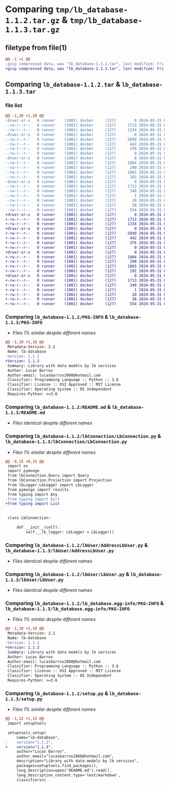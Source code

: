 # Comparing `tmp/lb_database-1.1.2.tar.gz` & `tmp/lb_database-1.1.3.tar.gz`

## filetype from file(1)

```diff
@@ -1 +1 @@
-gzip compressed data, was "lb_database-1.1.2.tar", last modified: Fri May 31 02:12:13 2024, max compression
+gzip compressed data, was "lb_database-1.1.3.tar", last modified: Fri May 31 02:40:14 2024, max compression
```

## Comparing `lb_database-1.1.2.tar` & `lb_database-1.1.3.tar`

### file list

```diff
@@ -1,20 +1,20 @@
-drwxr-xr-x   0 runner    (1001) docker     (127)        0 2024-05-31 02:12:13.343097 lb_database-1.1.2/
--rw-r--r--   0 runner    (1001) docker     (127)     1713 2024-05-31 02:12:13.343097 lb_database-1.1.2/PKG-INFO
--rw-r--r--   0 runner    (1001) docker     (127)     1334 2024-05-31 02:12:04.000000 lb_database-1.1.2/README.md
-drwxr-xr-x   0 runner    (1001) docker     (127)        0 2024-05-31 02:12:13.339097 lb_database-1.1.2/lbConnection/
--rw-r--r--   0 runner    (1001) docker     (127)     5899 2024-05-31 02:12:04.000000 lb_database-1.1.2/lbConnection/LbConnection.py
--rw-r--r--   0 runner    (1001) docker     (127)      442 2024-05-31 02:12:04.000000 lb_database-1.1.2/lbConnection/Projection.py
--rw-r--r--   0 runner    (1001) docker     (127)      376 2024-05-31 02:12:04.000000 lb_database-1.1.2/lbConnection/Query.py
--rw-r--r--   0 runner    (1001) docker     (127)        0 2024-05-31 02:12:04.000000 lb_database-1.1.2/lbConnection/__init__.py
-drwxr-xr-x   0 runner    (1001) docker     (127)        0 2024-05-31 02:12:13.343097 lb_database-1.1.2/lbUser/
--rw-r--r--   0 runner    (1001) docker     (127)     1064 2024-05-31 02:12:04.000000 lb_database-1.1.2/lbUser/AddressLbUser.py
--rw-r--r--   0 runner    (1001) docker     (127)      290 2024-05-31 02:12:04.000000 lb_database-1.1.2/lbUser/EnumStatusLbUser.py
--rw-r--r--   0 runner    (1001) docker     (127)     1865 2024-05-31 02:12:04.000000 lb_database-1.1.2/lbUser/LbUser.py
--rw-r--r--   0 runner    (1001) docker     (127)      192 2024-05-31 02:12:04.000000 lb_database-1.1.2/lbUser/__init__.py
-drwxr-xr-x   0 runner    (1001) docker     (127)        0 2024-05-31 02:12:13.343097 lb_database-1.1.2/lb_database.egg-info/
--rw-r--r--   0 runner    (1001) docker     (127)     1713 2024-05-31 02:12:13.000000 lb_database-1.1.2/lb_database.egg-info/PKG-INFO
--rw-r--r--   0 runner    (1001) docker     (127)      348 2024-05-31 02:12:13.000000 lb_database-1.1.2/lb_database.egg-info/SOURCES.txt
--rw-r--r--   0 runner    (1001) docker     (127)        1 2024-05-31 02:12:13.000000 lb_database-1.1.2/lb_database.egg-info/dependency_links.txt
--rw-r--r--   0 runner    (1001) docker     (127)       20 2024-05-31 02:12:13.000000 lb_database-1.1.2/lb_database.egg-info/top_level.txt
--rw-r--r--   0 runner    (1001) docker     (127)       38 2024-05-31 02:12:13.343097 lb_database-1.1.2/setup.cfg
--rw-r--r--   0 runner    (1001) docker     (127)      554 2024-05-31 02:12:04.000000 lb_database-1.1.2/setup.py
+drwxr-xr-x   0 runner    (1001) docker     (127)        0 2024-05-31 02:40:14.063021 lb_database-1.1.3/
+-rw-r--r--   0 runner    (1001) docker     (127)     1713 2024-05-31 02:40:14.063021 lb_database-1.1.3/PKG-INFO
+-rw-r--r--   0 runner    (1001) docker     (127)     1334 2024-05-31 02:40:03.000000 lb_database-1.1.3/README.md
+drwxr-xr-x   0 runner    (1001) docker     (127)        0 2024-05-31 02:40:14.063021 lb_database-1.1.3/lbConnection/
+-rw-r--r--   0 runner    (1001) docker     (127)     5899 2024-05-31 02:40:03.000000 lb_database-1.1.3/lbConnection/LbConnection.py
+-rw-r--r--   0 runner    (1001) docker     (127)      442 2024-05-31 02:40:03.000000 lb_database-1.1.3/lbConnection/Projection.py
+-rw-r--r--   0 runner    (1001) docker     (127)      376 2024-05-31 02:40:03.000000 lb_database-1.1.3/lbConnection/Query.py
+-rw-r--r--   0 runner    (1001) docker     (127)        0 2024-05-31 02:40:03.000000 lb_database-1.1.3/lbConnection/__init__.py
+drwxr-xr-x   0 runner    (1001) docker     (127)        0 2024-05-31 02:40:14.063021 lb_database-1.1.3/lbUser/
+-rw-r--r--   0 runner    (1001) docker     (127)     1064 2024-05-31 02:40:03.000000 lb_database-1.1.3/lbUser/AddressLbUser.py
+-rw-r--r--   0 runner    (1001) docker     (127)      290 2024-05-31 02:40:03.000000 lb_database-1.1.3/lbUser/EnumStatusLbUser.py
+-rw-r--r--   0 runner    (1001) docker     (127)     1865 2024-05-31 02:40:03.000000 lb_database-1.1.3/lbUser/LbUser.py
+-rw-r--r--   0 runner    (1001) docker     (127)      192 2024-05-31 02:40:03.000000 lb_database-1.1.3/lbUser/__init__.py
+drwxr-xr-x   0 runner    (1001) docker     (127)        0 2024-05-31 02:40:14.063021 lb_database-1.1.3/lb_database.egg-info/
+-rw-r--r--   0 runner    (1001) docker     (127)     1713 2024-05-31 02:40:14.000000 lb_database-1.1.3/lb_database.egg-info/PKG-INFO
+-rw-r--r--   0 runner    (1001) docker     (127)      348 2024-05-31 02:40:14.000000 lb_database-1.1.3/lb_database.egg-info/SOURCES.txt
+-rw-r--r--   0 runner    (1001) docker     (127)        1 2024-05-31 02:40:14.000000 lb_database-1.1.3/lb_database.egg-info/dependency_links.txt
+-rw-r--r--   0 runner    (1001) docker     (127)       20 2024-05-31 02:40:14.000000 lb_database-1.1.3/lb_database.egg-info/top_level.txt
+-rw-r--r--   0 runner    (1001) docker     (127)       38 2024-05-31 02:40:14.063021 lb_database-1.1.3/setup.cfg
+-rw-r--r--   0 runner    (1001) docker     (127)      554 2024-05-31 02:40:03.000000 lb_database-1.1.3/setup.py
```

### Comparing `lb_database-1.1.2/PKG-INFO` & `lb_database-1.1.3/PKG-INFO`

 * *Files 1% similar despite different names*

```diff
@@ -1,10 +1,10 @@
 Metadata-Version: 2.1
 Name: lb-database
-Version: 1.1.2
+Version: 1.1.3
 Summary: Library with data models by lb services
 Author: Lucas Barros
 Author-email: lucasbarros2000@hotmail.com
 Classifier: Programming Language :: Python :: 3.6
 Classifier: License :: OSI Approved :: MIT License
 Classifier: Operating System :: OS Independent
 Requires-Python: >=3.6
```

### Comparing `lb_database-1.1.2/README.md` & `lb_database-1.1.3/README.md`

 * *Files identical despite different names*

### Comparing `lb_database-1.1.2/lbConnection/LbConnection.py` & `lb_database-1.1.3/lbConnection/LbConnection.py`

 * *Files 1% similar despite different names*

```diff
@@ -9,15 +9,15 @@
 import os
 import pymongo
 from lbConnection.Query import Query
 from lbConnection.Projection import Projection
 from lbLogger.LbLogger import LbLogger
 from pymongo import results
 from typing import Any
-from typing import Dict
+from typing import List
 
 
 class LbConnection:
 
     def __init__(self):
         self.__lb_logger: LbLogger = LbLogger()
```

### Comparing `lb_database-1.1.2/lbUser/AddressLbUser.py` & `lb_database-1.1.3/lbUser/AddressLbUser.py`

 * *Files identical despite different names*

### Comparing `lb_database-1.1.2/lbUser/LbUser.py` & `lb_database-1.1.3/lbUser/LbUser.py`

 * *Files identical despite different names*

### Comparing `lb_database-1.1.2/lb_database.egg-info/PKG-INFO` & `lb_database-1.1.3/lb_database.egg-info/PKG-INFO`

 * *Files 1% similar despite different names*

```diff
@@ -1,10 +1,10 @@
 Metadata-Version: 2.1
 Name: lb-database
-Version: 1.1.2
+Version: 1.1.3
 Summary: Library with data models by lb services
 Author: Lucas Barros
 Author-email: lucasbarros2000@hotmail.com
 Classifier: Programming Language :: Python :: 3.6
 Classifier: License :: OSI Approved :: MIT License
 Classifier: Operating System :: OS Independent
 Requires-Python: >=3.6
```

### Comparing `lb_database-1.1.2/setup.py` & `lb_database-1.1.3/setup.py`

 * *Files 1% similar despite different names*

```diff
@@ -1,12 +1,12 @@
 import setuptools
 
 setuptools.setup(
     name="lb-database",
-    version="1.1.2",
+    version="1.1.3",
     author="Lucas Barros",
     author_email="lucasbarros2000@hotmail.com",
     description="Library with data models by lb services",
     packages=setuptools.find_packages(),
     long_description=open('README.md').read(),
     long_description_content_type='text/markdown',
     classifiers=[
```

